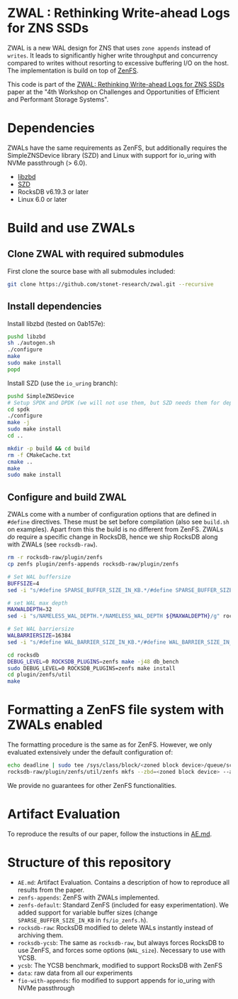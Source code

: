 # ZWAL : Rethinking Write-ahead Logs for ZNS SSDs

ZWAL is a new WAL design for ZNS that uses `zone appends` instead of `writes`. It leads to significantly higher write throughput and concurrency compared to writes without resorting to excessive buffering I/O on the host. The implementation is build on top of [ZenFS](https://github.com/westerndigitalcorporation/zenfs).

This code is part of the [ZWAL: Rethinking Write-ahead Logs for ZNS SSDs]() paper at the "4th Workshop on Challenges and Opportunities of Efficient and Performant Storage Systems".

# Dependencies

ZWALs have the same requirements as ZenFS, but additionally requires the SimpleZNSDevice library (SZD) and Linux with support for io_uring with NVMe passthrough (> 6.0).

* [libzbd](https://github.com/westerndigitalcorporation/libzbd)
* [SZD](https://github.com/Krien/SimpleZNSDevice/tree/io-uring)
* RocksDB v6.19.3 or later
* Linux 6.0 or later

# Build and use ZWALs

## Clone ZWAL with required submodules

First clone the source base with all submodules included:

```bash
git clone https://github.com/stonet-research/zwal.git --recursive
```

## Install dependencies

Install libzbd (tested on 0ab157e):

```sh
pushd libzbd
sh ./autogen.sh
./configure
make
sudo make install
popd
```

Install SZD (use the `io_uring` branch):

```sh
pushd SimpleZNSDevice
# Setup SPDK and DPDK (we will not use them, but SZD needs them for dependencies)
cd spdk
./configure
make -j
sudo make install
cd ..

mkdir -p build && cd build
rm -f CMakeCache.txt
cmake ..
make
sudo make install
```

## Configure and build ZWAL

ZWALs come with a number of configuration options that are defined in `#define` directives.
These must be set before compilation (also see `build.sh` on examples). Apart from this the build is no different from ZenFS. ZWALs *do* require a specific change in RocksDB, hence we ship RocksDB along with ZWALs (see `rocksdb-raw`).

```bash
rm -r rocksdb-raw/plugin/zenfs
cp zenfs plugin/zenfs-appends rocksdb-raw/plugin/zenfs

# Set WAL buffersize
BUFFSIZE=4
sed -i "s/#define SPARSE_BUFFER_SIZE_IN_KB.*/#define SPARSE_BUFFER_SIZE_IN_KB ${BUFFSIZE}UL/g" rocksdb-raw/plugin/zenfs/fs/io_zenfs.h

# set WAL max depth
MAXWALDEPTH=32
sed -i "s/NAMELESS_WAL_DEPTH.*/NAMELESS_WAL_DEPTH ${MAXWALDEPTH}/g" rocksdb-raw/plugin/zenfs/fs/zbd_zenfs.h

# Set WAL barriersize
WALBARRIERSIZE=16384
sed -i "s/#define WAL_BARRIER_SIZE_IN_KB.*/#define WAL_BARRIER_SIZE_IN_KB ${WALBARRIERSIZE}UL/g" rocksdb-raw/plugin/zenfs/fs/io_zenfs.h

cd rocksdb
DEBUG_LEVEL=0 ROCKSDB_PLUGINS=zenfs make -j48 db_bench
sudo DEBUG_LEVEL=0 ROCKSDB_PLUGINS=zenfs make install
cd plugin/zenfs/util
make
```

# Formatting a ZenFS file system with ZWALs enabled

The formatting procedure is the same as for ZenFS. However, we only evaluated extensively under the default configuration of:

```bash
echo deadline | sudo tee /sys/class/block/<zoned block device>/queue/scheduler
rocksdb-raw/plugin/zenfs/util/zenfs mkfs --zbd=<zoned block device> --aux_path=<path to store LOG and LOCK files>
```

We provide no guarantees for other ZenFS functionalities.

# Artifact Evaluation

To reproduce the results of our paper, follow the instuctions in [AE.md](AE.md).

# Structure of this repository

* `AE.md`: Artifact Evaluation. Contains a description of how to reproduce all results from the paper.
* `zenfs-appends`: ZenFS with ZWALs implemented.
* `zenfs-default`: Standard ZenFS (included for easy experimentation). We added support for variable buffer sizes (change `SPARSE_BUFFER_SIZE_IN_KB` in `fs/io_zenfs.h`).
* `rocksdb-raw`: RocksDB modified to delete WALs instantly instead of archiving them.
* `rocksdb-ycsb`: The same as `rocksdb-raw`, but always forces RocksDB to use ZenFS, and forces some options (`WAL_size`). Necessary to use with YCSB.
* `ycsb`: The YCSB benchmark, modified to support RocksDB with ZenFS
* `data`: raw data from all our experiments
* `fio-with-appends`: fio modified to support appends for io_uring with NVMe passthrough

